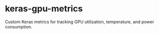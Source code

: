 # keras-gpu-metrics
Custom Keras metrics for tracking GPU utilization, temperature, and power consumption.
